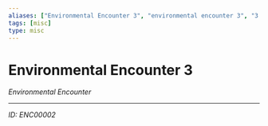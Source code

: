 ```yaml
---
aliases: ["Environmental Encounter 3", "environmental encounter 3", "3 Encounter Environmental"]
tags: [misc]
type: misc
---
```


# Environmental Encounter 3

*Environmental Encounter*

---
*ID: ENC00002*